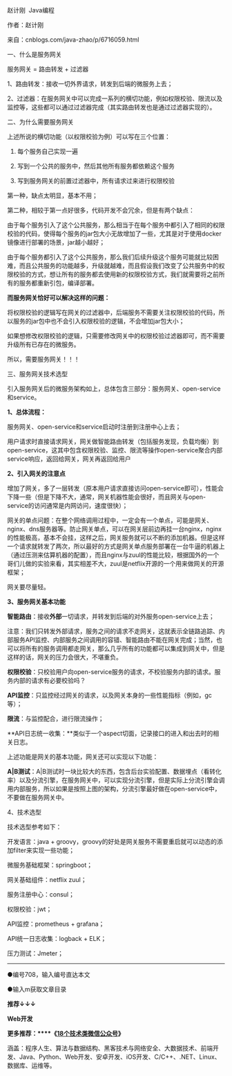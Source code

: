 

赵计刚  Java编程  

作者：赵计刚

来自：cnblogs.com/java-zhao/p/6716059.html

一、什么是服务网关

服务网关 = 路由转发 + 过滤器 

  

1、路由转发：接收一切外界请求，转发到后端的微服务上去；

  

2、过滤器：在服务网关中可以完成一系列的横切功能，例如权限校验、限流以及监控等，这些都可以通过过滤器完成（其实路由转发也是通过过滤器实现的）。

二、为什么需要服务网关

 上述所说的横切功能（以权限校验为例）可以写在三个位置：

1.  每个服务自己实现一遍

2.  写到一个公共的服务中，然后其他所有服务都依赖这个服务

3.  写到服务网关的前置过滤器中，所有请求过来进行权限校验

第一种，缺点太明显，基本不用；

 第二种，相较于第一点好很多，代码开发不会冗余，但是有两个缺点：

由于每个服务引入了这个公共服务，那么相当于在每个服务中都引入了相同的权限校验的代码，使得每个服务的jar包大小无故增加了一些，尤其是对于使用docker镜像进行部署的场景，jar越小越好；

  

由于每个服务都引入了这个公共服务，那么我们后续升级这个服务可能就比较困难，而且公共服务的功能越多，升级就越难，而且假设我们改变了公共服务中的权限校验的方式，想让所有的服务都去使用新的权限校验方式，我们就需要将之前所有的服务都重新引包，编译部署。

  

**而服务网关恰好可以解决这样的问题：**

将权限校验的逻辑写在网关的过滤器中，后端服务不需要关注权限校验的代码，所以服务的jar包中也不会引入权限校验的逻辑，不会增加jar包大小；

  

如果想修改权限校验的逻辑，只需要修改网关中的权限校验过滤器即可，而不需要升级所有已存在的微服务。

  

所以，需要服务网关！！！

三、服务网关技术选型

引入服务网关后的微服务架构如上，总体包含三部分：服务网关、open-service和service。

  

**1、总体流程：**

服务网关、open-service和service启动时注册到注册中心上去；

用户请求时直接请求网关，网关做智能路由转发（包括服务发现，负载均衡）到open-service，这其中包含权限校验、监控、限流等操作open-service聚合内部service响应，返回给网关，网关再返回给用户

**2、引入网关的注意点**

增加了网关，多了一层转发（原本用户请求直接访问open-service即可），性能会下降一些（但是下降不大，通常，网关机器性能会很好，而且网关与open-service的访问通常是内网访问，速度很快）；

  

网关的单点问题：在整个网络调用过程中，一定会有一个单点，可能是网关、nginx、dns服务器等。防止网关单点，可以在网关层前边再挂一台nginx，nginx的性能极高，基本不会挂，这样之后，网关服务就可以不断的添加机器。但是这样一个请求就转发了两次，所以最好的方式是网关单点服务部署在一台牛逼的机器上（通过压测来估算机器的配置），而且nginx与zuul的性能比较，根据国外的一个哥们儿做的实验来看，其实相差不大，zuul是netflix开源的一个用来做网关的开源框架；

  

网关要尽量轻。

**3、服务网关基本功能**

**智能路由**：接收**外部**一切请求，并转发到后端的对外服务open-service上去；

  

注意：我们只转发外部请求，服务之间的请求不走网关，这就表示全链路追踪、内部服务API监控、内部服务之间调用的容错、智能路由不能在网关完成；当然，也可以将所有的服务调用都走网关，那么几乎所有的功能都可以集成到网关中，但是这样的话，网关的压力会很大，不堪重负。

  

**权限校验**：只校验用户向open-service服务的请求，不校验服务内部的请求。服务内部的请求有必要校验吗？

  

**API监控**：只监控经过网关的请求，以及网关本身的一些性能指标（例如，gc等）；

  

**限流**：与监控配合，进行限流操作；

  

**API日志统一收集：**类似于一个aspect切面，记录接口的进入和出去时的相关日志。

  

上述功能是网关的基本功能，网关还可以实现以下功能：

  

**A|B测试**：A|B测试时一块比较大的东西，包含后台实验配置、数据埋点（看转化率）以及分流引擎，在服务网关中，可以实现分流引擎，但是实际上分流引擎会调用内部服务，所以如果是按照上图的架构，分流引擎最好做在open-service中，不要做在服务网关中。

4、技术选型

技术选型参考如下：

开发语言：java + groovy，groovy的好处是网关服务不需要重启就可以动态的添加filter来实现一些功能；

微服务基础框架：springboot；

网关基础组件：netflix zuul；

服务注册中心：consul；

权限校验：jwt；

API监控：prometheus + grafana；

API统一日志收集：logback + ELK；

压力测试：Jmeter；

  

* * *

●编号708，输入编号直达本文

●输入m获取文章目录

 **推荐↓↓↓**  

**Web开发**

**更多推荐：****《**[**18个技术类微信公众号**](http://mp.weixin.qq.com/s?__biz=MzI2NjA3NTc4Ng==&mid=2652079281&idx=3&sn=619507aa23588c863dc63b7fccb3d80d&chksm=f1748f54c60306421da767ac84959dace23382ac2b3d1cac8bd41203509b8df604f4c8c5a70b&scene=21#wechat_redirect)**》**

涵盖：程序人生、算法与数据结构、黑客技术与网络安全、大数据技术、前端开发、Java、Python、Web开发、安卓开发、iOS开发、C/C++、.NET、Linux、数据库、运维等。

